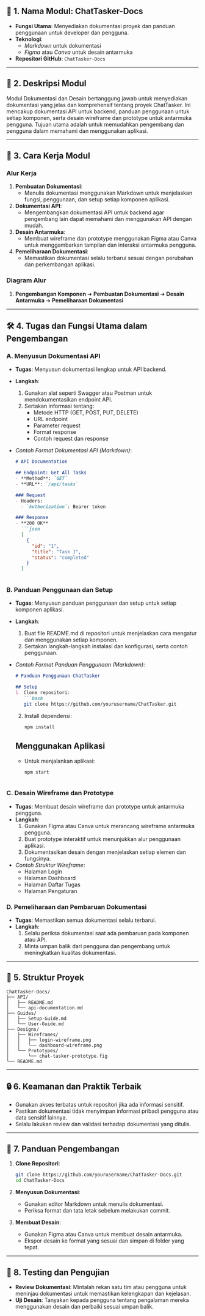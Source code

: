
## 📂 **1. Nama Modul: ChatTasker-Docs**

- **Fungsi Utama**: Menyediakan dokumentasi proyek dan panduan penggunaan untuk developer dan pengguna.
- **Teknologi**:
  - *Markdown* untuk dokumentasi
  - *Figma* atau *Canva* untuk desain antarmuka
- **Repositori GitHub**: `ChatTasker-Docs`

---

## 📘 **2. Deskripsi Modul**

Modul Dokumentasi dan Desain bertanggung jawab untuk menyediakan dokumentasi yang jelas dan komprehensif tentang proyek ChatTasker. Ini mencakup dokumentasi API untuk backend, panduan penggunaan untuk setiap komponen, serta desain wireframe dan prototype untuk antarmuka pengguna. Tujuan utama adalah untuk memudahkan pengembang dan pengguna dalam memahami dan menggunakan aplikasi.

---

## 🚧 **3. Cara Kerja Modul**

### Alur Kerja

1. **Pembuatan Dokumentasi**:
   - Menulis dokumentasi menggunakan Markdown untuk menjelaskan fungsi, penggunaan, dan setup setiap komponen aplikasi.
2. **Dokumentasi API**:
   - Mengembangkan dokumentasi API untuk backend agar pengembang lain dapat memahami dan menggunakan API dengan mudah.
3. **Desain Antarmuka**:
   - Membuat wireframe dan prototype menggunakan Figma atau Canva untuk menggambarkan tampilan dan interaksi antarmuka pengguna.
4. **Pemeliharaan Dokumentasi**:
   - Memastikan dokumentasi selalu terbarui sesuai dengan perubahan dan perkembangan aplikasi.

### Diagram Alur

1. **Pengembangan Komponen** ➔ **Pembuatan Dokumentasi** ➔ **Desain Antarmuka** ➔ **Pemeliharaan Dokumentasi**

---

## 🛠️ **4. Tugas dan Fungsi Utama dalam Pengembangan**

### A. **Menyusun Dokumentasi API**

- **Tugas**: Menyusun dokumentasi lengkap untuk API backend.
- **Langkah**:

  1. Gunakan alat seperti Swagger atau Postman untuk mendokumentasikan endpoint API.
  2. Sertakan informasi tentang:
     - Metode HTTP (GET, POST, PUT, DELETE)
     - URL endpoint
     - Parameter request
     - Format response
     - Contoh request dan response
- *Contoh Format Dokumentasi API (Markdown)*:

  ```markdown
  # API Documentation

  ## Endpoint: Get All Tasks
  - **Method**: `GET`
  - **URL**: `/api/tasks`

  ### Request
  - Headers:
    - `Authorization`: Bearer token

  ### Response
  - **200 OK**
    ```json
    [
      {
        "id": "1",
        "title": "Task 1",
        "status": "completed"
      }
    ]
  ```

  ```

  ```

### B. **Panduan Penggunaan dan Setup**

- **Tugas**: Menyusun panduan penggunaan dan setup untuk setiap komponen aplikasi.
- **Langkah**:

  1. Buat file README.md di repositori untuk menjelaskan cara mengatur dan menggunakan setiap komponen.
  2. Sertakan langkah-langkah instalasi dan konfigurasi, serta contoh penggunaan.
- *Contoh Format Panduan Penggunaan (Markdown)*:

  ```markdown
  # Panduan Penggunaan ChatTasker

  ## Setup
  1. Clone repositori:
     ```bash
     git clone https://github.com/yourusername/ChatTasker.git
  ```

  2. Install dependensi:
     ```bash
     npm install
     ```

  ## Menggunakan Aplikasi


  - Untuk menjalankan aplikasi:
    ```bash
    npm start
    ```

  ```

  ```

### C. **Desain Wireframe dan Prototype**

- **Tugas**: Membuat desain wireframe dan prototype untuk antarmuka pengguna.
- **Langkah**:
  1. Gunakan Figma atau Canva untuk merancang wireframe antarmuka pengguna.
  2. Buat prototype interaktif untuk menunjukkan alur penggunaan aplikasi.
  3. Dokumentasikan desain dengan menjelaskan setiap elemen dan fungsinya.
- *Contoh Struktur Wireframe*:
  - Halaman Login
  - Halaman Dashboard
  - Halaman Daftar Tugas
  - Halaman Pengaturan

### D. **Pemeliharaan dan Pembaruan Dokumentasi**

- **Tugas**: Memastikan semua dokumentasi selalu terbarui.
- **Langkah**:
  1. Selalu periksa dokumentasi saat ada pembaruan pada komponen atau API.
  2. Minta umpan balik dari pengguna dan pengembang untuk meningkatkan kualitas dokumentasi.

---

## 🔗 **5. Struktur Proyek**

```
ChatTasker-Docs/
├── API/
│   ├── README.md
│   └── api-documentation.md
├── Guides/
│   ├── Setup-Guide.md
│   └── User-Guide.md
├── Designs/
│   ├── Wireframes/
│   │   ├── login-wireframe.png
│   │   └── dashboard-wireframe.png
│   └── Prototypes/
│       └── chat-tasker-prototype.fig
└── README.md
```

---

## 🔒 **6. Keamanan dan Praktik Terbaik**

- Gunakan akses terbatas untuk repositori jika ada informasi sensitif.
- Pastikan dokumentasi tidak menyimpan informasi pribadi pengguna atau data sensitif lainnya.
- Selalu lakukan review dan validasi terhadap dokumentasi yang ditulis.

---

## 📝 **7. Panduan Pengembangan**

1. **Clone Repositori**:

   ```bash
   git clone https://github.com/yourusername/ChatTasker-Docs.git
   cd ChatTasker-Docs
   ```
2. **Menyusun Dokumentasi**:

   - Gunakan editor Markdown untuk menulis dokumentasi.
   - Periksa format dan tata letak sebelum melakukan commit.
3. **Membuat Desain**:

   - Gunakan Figma atau Canva untuk membuat desain antarmuka.
   - Ekspor desain ke format yang sesuai dan simpan di folder yang tepat.

---

## 📌 **8. Testing dan Pengujian**

- **Review Dokumentasi**: Mintalah rekan satu tim atau pengguna untuk meninjau dokumentasi untuk memastikan kelengkapan dan kejelasan.
- **Uji Desain**: Tanyakan kepada pengguna tentang pengalaman mereka menggunakan desain dan perbaiki sesuai umpan balik.
